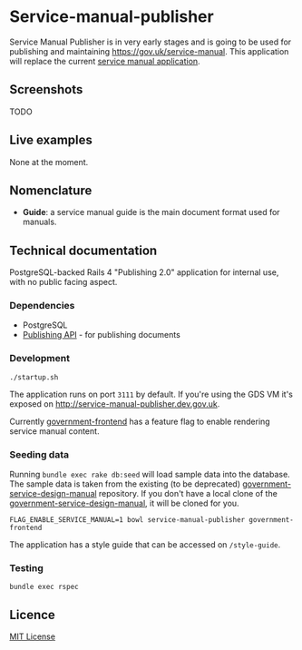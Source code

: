 # Service-manual-publisher

Service Manual Publisher is in very early stages and is going to be used for publishing and maintaining https://gov.uk/service-manual. This application will replace the current [service manual application](https://github.com/alphagov/government-service-design-manual).

## Screenshots

TODO

## Live examples

None at the moment.

## Nomenclature

- **Guide**: a service manual guide is the main document format used for manuals.

## Technical documentation

PostgreSQL-backed Rails 4 "Publishing 2.0" application for internal use, with no public facing aspect.

### Dependencies

- PostgreSQL
- [Publishing API](alphagov/publishing-api) - for publishing documents

### Development

`./startup.sh`

The application runs on port `3111` by default. If you're using the GDS VM it's exposed on http://service-manual-publisher.dev.gov.uk.

Currently [government-frontend](alphagov/government-frontend) has a feature flag to enable rendering service manual content.

### Seeding data

Running `bundle exec rake db:seed` will load sample data into the database.
The sample data is taken from the existing (to be deprecated)
[government-service-design-manual](https://github.com/alphagov/government-service-design-manual/) repository.
If you don't have a local clone of the
[government-service-design-manual](https://github.com/alphagov/government-service-design-manual/),
it will be cloned for you.

```
FLAG_ENABLE_SERVICE_MANUAL=1 bowl service-manual-publisher government-frontend
```

The application has a style guide that can be accessed on `/style-guide`.

### Testing

`bundle exec rspec`

## Licence

[MIT License](LICENCE)
